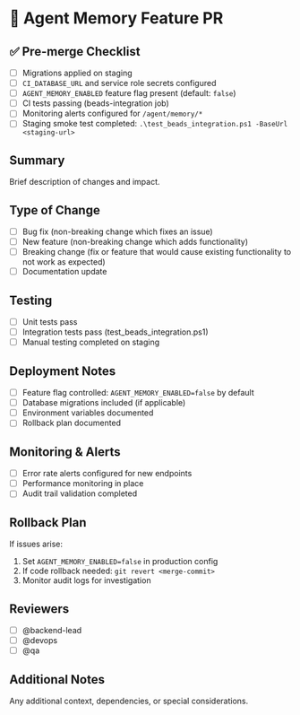 # 🧠 Agent Memory Feature PR

## ✅ Pre-merge Checklist
- [ ] Migrations applied on staging
- [ ] `CI_DATABASE_URL` and service role secrets configured
- [ ] `AGENT_MEMORY_ENABLED` feature flag present (default: `false`)
- [ ] CI tests passing (beads-integration job)
- [ ] Monitoring alerts configured for `/agent/memory/*`
- [ ] Staging smoke test completed: `.\test_beads_integration.ps1 -BaseUrl <staging-url>`

## Summary
Brief description of changes and impact.

## Type of Change
- [ ] Bug fix (non-breaking change which fixes an issue)
- [ ] New feature (non-breaking change which adds functionality)
- [ ] Breaking change (fix or feature that would cause existing functionality to not work as expected)
- [ ] Documentation update

## Testing
- [ ] Unit tests pass
- [ ] Integration tests pass (test_beads_integration.ps1)
- [ ] Manual testing completed on staging

## Deployment Notes
- [ ] Feature flag controlled: `AGENT_MEMORY_ENABLED=false` by default
- [ ] Database migrations included (if applicable)
- [ ] Environment variables documented
- [ ] Rollback plan documented

## Monitoring & Alerts
- [ ] Error rate alerts configured for new endpoints
- [ ] Performance monitoring in place
- [ ] Audit trail validation completed

## Rollback Plan
If issues arise:
1. Set `AGENT_MEMORY_ENABLED=false` in production config
2. If code rollback needed: `git revert <merge-commit>`
3. Monitor audit logs for investigation

## Reviewers
- [ ] @backend-lead
- [ ] @devops  
- [ ] @qa

## Additional Notes
Any additional context, dependencies, or special considerations.
